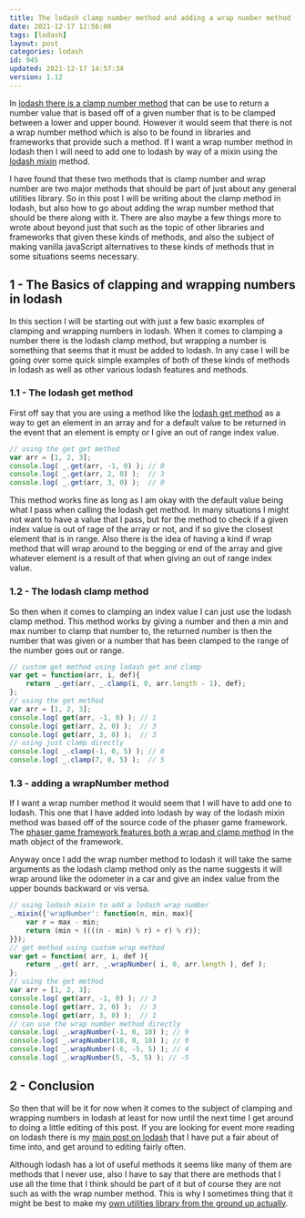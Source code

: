 ```yaml
---
title: The lodash clamp number method and adding a wrap number method
date: 2021-12-17 12:56:00
tags: [lodash]
layout: post
categories: lodash
id: 945
updated: 2021-12-17 14:57:34
version: 1.12
---
```


In [lodash there is a clamp number method](https://lodash.com/docs/4.17.15#clamp) that can be use to return a number value that is based off of a given number that is to be clamped between a lower and upper bound. However it would seem that there is not a wrap number method which is also to be found in libraries and frameworks that provide such a method. If I want a wrap number method in lodash then I will need to add one to lodash by way of a mixin using the [lodash mixin](/2018/01/31/lodash_mixin/) method.

I have found that these two methods that is clamp number and wrap number are two major methods that should be part of just about any general utilities library. So in this post I will be writing about the clamp method in lodash, but also how to go about adding the wrap number method that should be there along with it. There are also maybe a few things more to wrote about beyond just that such as the topic of other libraries and frameworks that given these kinds of methods, and also the subject of making vanilla javaScript alternatives to these kinds of methods that in some situations seems necessary. 

<!-- more -->


## 1 - The Basics of clapping and wrapping numbers in lodash

In this section I will be starting out with just a few basic examples of clamping and wrapping numbers in lodash. When it comes to clamping a number there is the lodash clamp method, but wrapping a number is something that seems that it must be added to lodash. In any case I will be going over some quick simple examples of both of these kinds of methods in lodash as well as other various lodash features and methods.

### 1.1 - The lodash get method

First off say that you are using a method like the [lodash get method](/2018/09/24/lodash_get) as a way to get an element in an array and for a default value to be returned in the event that an element is empty or I give an out of range index value. 

```js
// using the get get method
var arr = [1, 2, 3];
console.log( _.get(arr, -1, 0) ); // 0
console.log( _.get(arr, 2, 0) );  // 3
console.log( _.get(arr, 3, 0) );  // 0
```

This method works fine as long as I am okay with the default value being what I pass when calling the lodash get method. In many situations I might not want to have a value that I pass, but for the method to check if a given index value is out of rage of the array or not, and if so give the closest element that is in range. Also there is the idea of having a kind if wrap method that will wrap around to the begging or end of the array and give whatever element is a result of that when giving an out of range index value.

### 1.2 - The lodash clamp method

So then when it comes to clamping an index value I can just use the lodash clamp method. This method works by giving a number and then a min and max number to clamp that number to, the returned number is then the number that was given or a number that has been clamped to the range of the number goes out or range.

```js
// custom get method using lodash get and clamp
var get = function(arr, i, def){
    return _.get(arr, _.clamp(i, 0, arr.length - 1), def);
};
// using the get method
var arr = [1, 2, 3];
console.log( get(arr, -1, 0) ); // 1
console.log( get(arr, 2, 0) );  // 3
console.log( get(arr, 3, 0) );  // 3
// using just clamp directly
console.log( _.clamp(-1, 0, 5) ); // 0
console.log( _.clamp(7, 0, 5) );  // 5
```

### 1.3 - adding a wrapNumber method

If I want a wrap number method it would seem that I will have to add one to lodash. This one that I have added into lodash by way of the lodash mixin method was based off of the source code of the phaser game framework. The [phaser game framework features both a wrap and clamp method](/2018/07/22/phaser-math-wrap-and-clamp/) in the math object of the framework.

Anyway once I add the wrap number method to lodash it will take the same arguments as the lodash clamp method only as the name suggests it will wrap around like the odometer in a car and give an index value from the upper bounds backward or vis versa.

```js
// using lodash mixin to add a lodash wrap number
_.mixin({'wrapNumber': function(n, min, max){
    var r = max - min;
    return (min + ((((n - min) % r) + r) % r));
}});
// get method using custom wrap method
var get = function( arr, i, def ){
    return _.get( arr, _.wrapNumber( i, 0, arr.length ), def );
};
// using the get method
var arr = [1, 2, 3];
console.log( get(arr, -1, 0) ); // 3
console.log( get(arr, 2, 0) );  // 3
console.log( get(arr, 3, 0) );  // 1
// can use the wrap number method directly
console.log( _.wrapNumber(-1, 0, 10) ); // 9
console.log( _.wrapNumber(10, 0, 10) ); // 0
console.log( _.wrapNumber(-6, -5, 5) ); // 4
console.log( _.wrapNumber(5, -5, 5) ); // -5
```


## 2 - Conclusion

So then that will be it for now when it comes to the subject of clamping and wrapping numbers in lodash at least for now until the next time I get around to doing a little editing of this post. If you are looking for event more reading on lodash there is my [main post on lodash](/2019/02/15/lodash/) that I have put a fair about of time into, and get around to editing fairly often.

Although lodash has a lot of useful methods it seems like many of them are methods that I never use, also I have to say that there are methods that I use all the time that I think should be part of it but of course they are not such as with the wrap number method. This is why I sometimes thing that it might be best to make my [own utilities library from the ground up actually](/2021/08/06/js-javascript-example-utils/).

